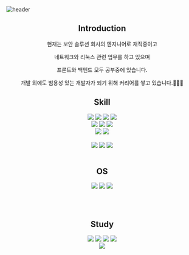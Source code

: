 ![header](https://capsule-render.vercel.app/api?type=slice&color=auto&height=200&section=header&text=Juho&desc=docs%20for%20explain&fontSize=60&rotate=14&fontAlignY=25&fontAlign=75&descAlignY=43&descAlign=80&&animation=twinkling)



<div align=center>

## Introduction

<p>현재는 보안 솔루션 회사의 엔지니어로 재직중이고 </p>
<p>네트워크와 리눅스 관련 업무를 하고 있으며</p>
<p>프론트와 백엔드 모두 공부중에 있습니다. </p>
<p>개발 외에도 범용성 있는 개발자가 되기 위해 커리어를 쌓고 있습니다.🧑🏻‍💻</p>

## Skill <br>
<img src="https://img.shields.io/badge/React-61DAFB?style=flat&logo=React&logoColor=white"/>
<img src="https://img.shields.io/badge/spring-6DB33F?style=flat&logo=spring&logoColor=white"/>
<img src="https://img.shields.io/badge/next.js-000000?style=flat&logo=nextdotjs&logoColor=white"/>
<img src="https://img.shields.io/badge/tomcat-F8DC75?style=flat&logo=apachetomcat&logoColor=white"/><br>
<img src="https://img.shields.io/badge/axios-5A29E4?style=flat&logo=axios&logoColor=white"/>
<img src="https://img.shields.io/badge/github-181717?style=flat&logo=github&logoColor=white"/>
<img src="https://img.shields.io/badge/docker-2496ED?style=flat&logo=docker&logoColor=white"/><br>

<img src="https://img.shields.io/badge/oracle-F80000?style=flat&logo=oracle&logoColor=white"/>
<img src="https://img.shields.io/badge/mysql-4479A1?style=flat&logo=mysql&logoColor=white"/>
<br><br>

<img src="https://img.shields.io/badge/java-FFFFFF?style=flat&logo=openjdk&logoColor=black"/>
<img src="https://img.shields.io/badge/typescript-3178C6?style=flat&logo=typescript&logoColor=white"/>
<img src="https://img.shields.io/badge/JS-F7DF1E?style=flat&logo=javascript&logoColor=white"/>
<br><br>

## OS<br>
<img src="https://img.shields.io/badge/linux-FCC624?style=flat&logo=linux&logoColor=white"/>
<img src="https://img.shields.io/badge/centos-262577?style=flat&logo=centos&logoColor=white"/>
<img src="https://img.shields.io/badge/macos-000000?style=flat&logo=macos&logoColor=white"/>

<br><br>
## Study<br>
<img src="https://img.shields.io/badge/node.js-339933?style=flat&logo=nodedotjs&logoColor=white"/>
<img src="https://img.shields.io/badge/nestjs-E0234E?style=flat&logo=nestjs&logoColor=white"/>
<img src="https://img.shields.io/badge/mongodb-47A248?style=flat&logo=mongodb&logoColor=white"/>
<img src="https://img.shields.io/badge/graphql-E10098?style=flat&logo=graphql&logoColor=white"/><br>
<img src="https://img.shields.io/badge/spring boot-6DB33F?style=flat&logo=springboot&logoColor=white"/>


</div>
